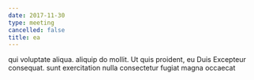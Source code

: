 ```yaml
---
date: 2017-11-30
type: meeting
cancelled: false
title: ea
---
```

qui voluptate aliqua. aliquip do mollit. Ut quis proident, eu Duis Excepteur consequat. sunt exercitation nulla consectetur fugiat magna occaecat